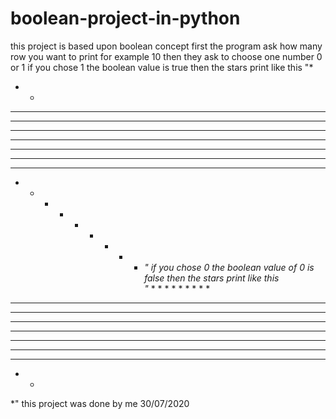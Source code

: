 # boolean-project-in-python
this project is based upon boolean concept 
first the program ask how many row you want to print for example 10
then they ask to choose one number 0 or 1 if you chose 1 the boolean value is true
then the stars print like this
"* 
* * 
* * * 
* * * * 
* * * * * 
* * * * * * 
* * * * * * * 
* * * * * * * * 
* * * * * * * * * 
* * * * * * * * * *"
if you chose 0 the boolean value of 0 is false
then the stars print like this  
"* * * * * * * * * *
* * * * * * * * *
* * * * * * * *
* * * * * * *
* * * * * *
* * * * *
* * * *
* * *
* *
*"
this project was done by me 
30/07/2020
